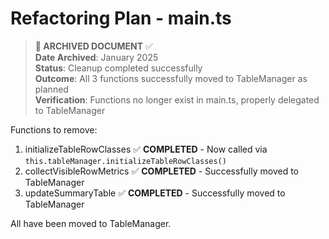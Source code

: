 # Refactoring Plan - main.ts

> **📁 ARCHIVED DOCUMENT** ✅  
> **Date Archived**: January 2025  
> **Status**: Cleanup completed successfully  
> **Outcome**: All 3 functions successfully moved to TableManager as planned  
> **Verification**: Functions no longer exist in main.ts, properly delegated to TableManager

Functions to remove:

1. initializeTableRowClasses ✅ **COMPLETED** - Now called via `this.tableManager.initializeTableRowClasses()`
2. collectVisibleRowMetrics ✅ **COMPLETED** - Successfully moved to TableManager
3. updateSummaryTable ✅ **COMPLETED** - Successfully moved to TableManager

All have been moved to TableManager.

